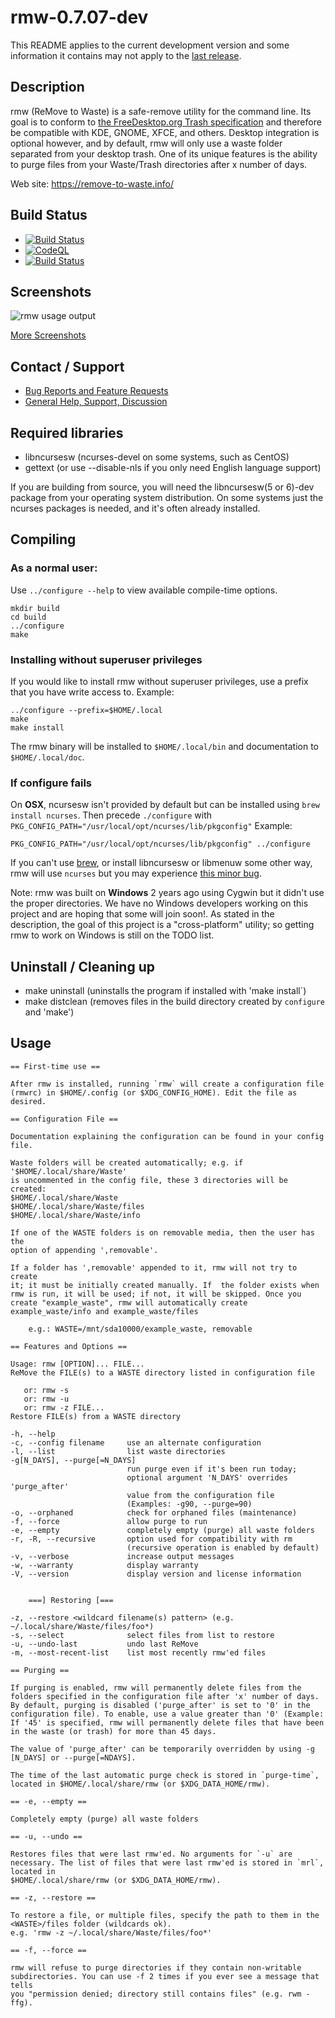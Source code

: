 # rmw-0.7.07-dev

This README applies to the current development version and some
information it contains may not apply to the [last
release](https://github.com/theimpossibleastronaut/rmw/releases/tag/v0.7.06).

## Description

rmw (ReMove to Waste) is a safe-remove utility for the command line.
Its goal is to conform to [the FreeDesktop.org Trash
specification](https://specifications.freedesktop.org/trash-spec/trashspec-latest.html)
and therefore be compatible with KDE, GNOME, XFCE, and others. Desktop
integration is optional however, and by default, rmw will only use a
waste folder separated from your desktop trash. One of its unique
features is the ability to purge files from your Waste/Trash
directories after x number of days.

Web site: <https://remove-to-waste.info/>

## Build Status

* [![Build Status](https://api.travis-ci.com/theimpossibleastronaut/rmw.svg?branch=master)](https://travis-ci.com/github/theimpossibleastronaut/rmw)
* [![CodeQL](https://github.com/theimpossibleastronaut/rmw/workflows/CodeQL/badge.svg)](https://github.com/theimpossibleastronaut/rmw/actions?query=workflow%3ACodeQL)
* [![Build Status](https://semaphoreci.com/api/v1/andy5995/rmw-3/branches/master/badge.svg)](https://semaphoreci.com/andy5995/rmw-3)

## Screenshots

![rmw usage output](https://remove-to-waste.info/images/Screenshot_2020-04-11.png)

[More Screenshots](https://remove-to-waste.info/screenshots.html)

## Contact / Support

* [Bug Reports and Feature Requests](https://github.com/theimpossibleastronaut/rmw/blob/master/CONTRIBUTING.md#bug-reports-and-feature-requests)
* [General Help, Support, Discussion](https://remove-to-waste.info/#support)

## Required libraries

* libncursesw (ncurses-devel on some systems, such as CentOS)
* gettext (or use --disable-nls if you only need English language support)

If you are building from source, you will need the libncursesw(5 or
6)-dev package from your operating system distribution. On some systems
just the ncurses packages is needed, and it's often already installed.

## Compiling

### As a normal user:

Use `../configure --help` to view available compile-time options.

    mkdir build
    cd build
    ../configure
    make

### Installing without superuser privileges

If you would like to install rmw without superuser privileges, use a prefix
that you have write access to. Example:

    ../configure --prefix=$HOME/.local
    make
    make install

The rmw binary will be installed to `$HOME/.local/bin` and documentation to
`$HOME/.local/doc`.

### If configure fails

On **OSX**, ncursesw isn't provided by default but can be installed
using `brew install ncurses`. Then precede `./configure` with
`PKG_CONFIG_PATH="/usr/local/opt/ncurses/lib/pkgconfig"` Example:

    PKG_CONFIG_PATH="/usr/local/opt/ncurses/lib/pkgconfig" ../configure

If you can't use [brew](https://brew.sh/), or install libncursesw or
libmenuw some other way, rmw will use `ncurses` but you may experience
[this minor
bug](https://github.com/theimpossibleastronaut/rmw/issues/205).

Note: rmw was built on **Windows** 2 years ago using Cygwin but it
didn't use the proper directories. We have no Windows developers
working on this project and are hoping that some will join soon!. As
stated in the description, the goal of this project is a
"cross-platform" utility; so getting rmw to work on Windows is
still on the TODO list.

## Uninstall / Cleaning up

* make uninstall (uninstalls the program if installed with 'make install`)
* make distclean (removes files in the build directory created by
`configure` and 'make')

## Usage
```
== First-time use ==

After rmw is installed, running `rmw` will create a configuration file
(rmwrc) in $HOME/.config (or $XDG_CONFIG_HOME). Edit the file as
desired.

== Configuration File ==

Documentation explaining the configuration can be found in your config
file.

Waste folders will be created automatically; e.g. if '$HOME/.local/share/Waste'
is uncommented in the config file, these 3 directories will be created:
$HOME/.local/share/Waste
$HOME/.local/share/Waste/files
$HOME/.local/share/Waste/info

If one of the WASTE folders is on removable media, then the user has the
option of appending ',removable'.

If a folder has ',removable' appended to it, rmw will not try to create
it; it must be initially created manually. If  the folder exists when
rmw is run, it will be used; if not, it will be skipped. Once you
create "example_waste", rmw will automatically create
example_waste/info and example_waste/files

    e.g.: WASTE=/mnt/sda10000/example_waste, removable

== Features and Options ==

Usage: rmw [OPTION]... FILE...
ReMove the FILE(s) to a WASTE directory listed in configuration file

   or: rmw -s
   or: rmw -u
   or: rmw -z FILE...
Restore FILE(s) from a WASTE directory

-h, --help
-c, --config filename     use an alternate configuration
-l, --list                list waste directories
-g[N_DAYS], --purge[=N_DAYS]
                          run purge even if it's been run today;
                          optional argument 'N_DAYS' overrides 'purge_after'
                          value from the configuration file
                          (Examples: -g90, --purge=90)
-o, --orphaned            check for orphaned files (maintenance)
-f, --force               allow purge to run
-e, --empty               completely empty (purge) all waste folders
-r, -R, --recursive       option used for compatibility with rm
                          (recursive operation is enabled by default)
-v, --verbose             increase output messages
-w, --warranty            display warranty
-V, --version             display version and license information


    ===] Restoring [===

-z, --restore <wildcard filename(s) pattern> (e.g. ~/.local/share/Waste/files/foo*)
-s, --select              select files from list to restore
-u, --undo-last           undo last ReMove
-m, --most-recent-list    list most recently rmw'ed files

== Purging ==

If purging is enabled, rmw will permanently delete files from the
folders specified in the configuration file after 'x' number of days.
By default, purging is disabled ('purge_after' is set to '0' in the
configuration file). To enable, use a value greater than '0' (Example:
If '45' is specified, rmw will permanently delete files that have been
in the waste (or trash) for more than 45 days.

The value of 'purge_after' can be temporarily overridden by using -g
[N_DAYS] or --purge[=NDAYS].

The time of the last automatic purge check is stored in `purge-time`,
located in $HOME/.local/share/rmw (or $XDG_DATA_HOME/rmw).

== -e, --empty ==

Completely empty (purge) all waste folders

== -u, --undo ==

Restores files that were last rmw'ed. No arguments for `-u` are
necessary. The list of files that were last rmw'ed is stored in `mrl`, located in
$HOME/.local/share/rmw (or $XDG_DATA_HOME/rmw).

== -z, --restore ==

To restore a file, or multiple files, specify the path to them in the
<WASTE>/files folder (wildcards ok).
e.g. 'rmw -z ~/.local/share/Waste/files/foo*'

== -f, --force ==

rmw will refuse to purge directories if they contain non-writable
subdirectories. You can use -f 2 times if you ever see a message that tells
you "permission denied; directory still contains files" (e.g. rwm -ffg).

```
